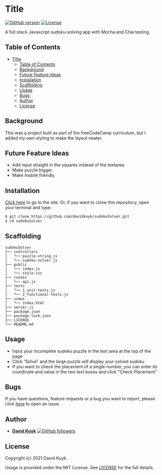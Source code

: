 # Title

[![GitHub version](https://img.shields.io/badge/version-v1.0.0-blue.svg)](https://github.com/davidkuyk/sudokuSolver)
[![License](https://img.shields.io/github/license/davidkuyk/sudokuSolver.svg)](https://github.com/davidkuyk/sudokuSolver/blob/main/LICENSE)

A full stack Javascript sudoku-solving app with Mocha and Chai testing.

## Table of Contents

- [Title](#title)
  - [Table of Contents](#table-of-contents)
  - [Background](#background)
  - [Future Feature Ideas](#future-feature-ideas)
  - [Installation](#installation)
  - [Scaffolding](#scaffolding)
  - [Usage](#usage)
  - [Bugs](#bugs)
  - [Author](#author)
  - [License](#license)

## Background

This was a project built as part of the freeCodeCamp curriculum, but I added my own styling to make the layout neater.

## Future Feature Ideas
* Add input straight in the squares instead of the textarea. 
* Make puzzle bigger.
* Make mobile friendly.

## Installation

[Click here](https://sudoku-solver-dk.davidkuyk.repl.co/) to go to the site. Or, if you want to clone this repository, open your terminal and type:

```sh
$ git clone https://github.com/davidkuyk/sudokuSolver.git
$ cd sudokuSolver
```

## Scaffolding

```text
sudokuSolver
├── controllers
|   └── puzzle-string.js
|   └── sudoku-solver.js
├── public
│   └── index.js
│   └── style.css
├── routes
|   └── api.js
├── tests
|   └── 1_unit-tests.js
|   └── 2_functional-tests.js
├── views
|   └── index.html
├── server.js
├── package.json
├── package-lock.json
├── LICENSE
└── README.md
```

## Usage

* Input your incomplete sudoku puzzle in the text area at the top of the page
* Click "Solve" and the large puzzle will display your solved sudoku
* If you want to check the placement of a single number, you can enter its coordinate and value in the two text boxes and click "Check Placement"

## Bugs

If you have questions, feature requests or a bug you want to report, please click [here](https://github.com/davidkuyk/sudokuSolver/issues) to open an issue.

## Author

* [**David Kuyk**](https://www.davidkuyk.com/) [![GitHub followers](https://img.shields.io/github/followers/davidkuyk.svg?style=social)](https://github.com/davidkuyk)

## License

Copyright (c) 2021 David Kuyk.

Usage is provided under the MIT License. See [LICENSE](https://github.com/davidkuyk/sudokuSolver/blob/main/LICENSE) for the full details.
